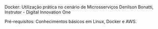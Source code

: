 Docker: Utilização prática no cenário de Microsserviços
Denilson Bonatti, Instrutor - Digital Innovation One

Pré-requisitos: Conhecimentos básicos em Linux, Docker e AWS.
